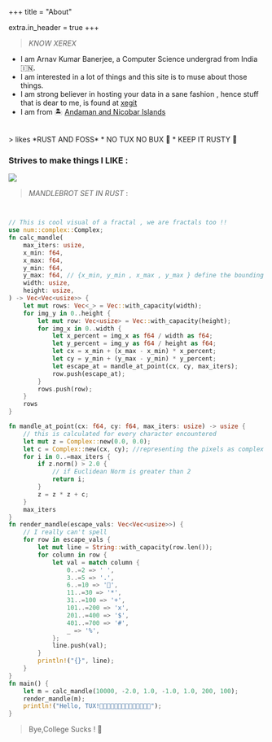 +++
title = "About"

extra.in_header = true
+++

> *KNOW XEREX* 
  * I am Arnav Kumar Banerjee, a Computer Science undergrad from India 🇮🇳.
  * I am interested in a lot of things and this site is to muse about those things. 
  * I am strong believer in hosting your data in a sane fashion , hence stuff that is dear to me, is found at [xegit](https://git.xemon.xyz)
  * I am from  🏝️ [Andaman and Nicobar Islands](https://en.wikipedia.org/wiki/Andaman_and_Nicobar_Islands)
<br/>  
> likes *RUST AND FOSS*
  * NO TUX NO BUX 🐧
  * KEEP IT RUSTY 🦀

### Strives to make things I LIKE :
![](/images/free_as_in_freedom.png)



> *MANDLEBROT SET IN RUST* : 

```rust 


// This is cool visual of a fractal , we are fractals too !!
use num::complex::Complex;
fn calc_mandle(
    max_iters: usize,
    x_min: f64,
    x_max: f64,
    y_min: f64,
    y_max: f64, // {x_min, y_min , x_max , y_max } define the bounding box
    width: usize,
    height: usize,
) -> Vec<Vec<usize>> {
    let mut rows: Vec<_> = Vec::with_capacity(width);
    for img_y in 0..height {
        let mut row: Vec<usize> = Vec::with_capacity(height);
        for img_x in 0..width {
            let x_percent = img_x as f64 / width as f64;
            let y_percent = img_y as f64 / height as f64;
            let cx = x_min + (x_max - x_min) * x_percent;
            let cy = y_min + (y_max - y_min) * y_percent;
            let escape_at = mandle_at_point(cx, cy, max_iters);
            row.push(escape_at);
        }
        rows.push(row);
    }
    rows
}

fn mandle_at_point(cx: f64, cy: f64, max_iters: usize) -> usize {
    // this is calculated for every character encountered
    let mut z = Complex::new(0.0, 0.0);
    let c = Complex::new(cx, cy); //representing the pixels as complex number
    for i in 0..=max_iters {
        if z.norm() > 2.0 {
            // if Euclidean Norm is greater than 2
            return i;
        }
        z = z * z + c;
    }
    max_iters
}
fn render_mandle(escape_vals: Vec<Vec<usize>>) {
    // I really can't spell
    for row in escape_vals {
        let mut line = String::with_capacity(row.len());
        for column in row {
            let val = match column {
                0..=2 => ' ',
                3..=5 => '.',
                6..=10 => '🐧',
                11..=30 => '*',
                31..=100 => '+',
                101..=200 => 'x',
                201..=400 => '$',
                401..=700 => '#',
                _ => '%',
            };
            line.push(val);
        }
        println!("{}", line);
    }
}
fn main() {
    let m = calc_mandle(10000, -2.0, 1.0, -1.0, 1.0, 200, 100);
    render_mandle(m);
    println!("Hello, TUX!🐧🐧🐧🐧🐧🐧🐧🐧🐧🐧🐧🐧🐧🐧");
}
```

> Bye,College Sucks ! 🦀 
